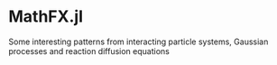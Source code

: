 # MathFX.jl
Some interesting patterns from interacting particle systems, Gaussian processes and reaction diffusion equations
